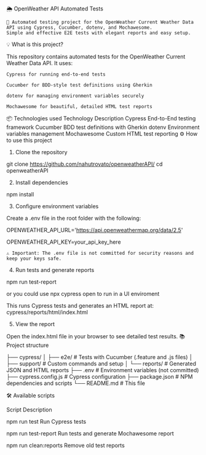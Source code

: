 🌦️ OpenWeather API Automated Tests

    🚀 Automated testing project for the OpenWeather Current Weather Data API using Cypress, Cucumber, dotenv, and Mochawesome.
    Simple and effective E2E tests with elegant reports and easy setup.

💡 What is this project?

This repository contains automated tests for the OpenWeather Current Weather Data API.
It uses:

    Cypress for running end-to-end tests

    Cucumber for BDD-style test definitions using Gherkin

    dotenv for managing environment variables securely

    Mochawesome for beautiful, detailed HTML test reports

📦 Technologies used
Technology	Description
Cypress	End-to-End testing framework
Cucumber	BDD test definitions with Gherkin
dotenv	Environment variables management
Mochawesome	Custom HTML test reporting
⚙️ How to use this project
1. Clone the repository

git clone https://github.com/nahutrovato/openweatherAPI/
cd openweatherAPI

2. Install dependencies

npm install

3. Configure environment variables

Create a .env file in the root folder with the following:

OPENWEATHER_API_URL='https://api.openweathermap.org/data/2.5'

OPENWEATHER_API_KEY=your_api_key_here

    ⚠️ Important: The .env file is not committed for security reasons and keep your keys safe.

4. Run tests and generate reports

npm run test-report

or you could use npx cypress open to run in a UI enviroment 

This runs Cypress tests and generates an HTML report at:
cypress/reports/html/index.html

5. View the report

Open the index.html file in your browser to see detailed test results.
📚 Project structure

├── cypress/
│   ├── e2e/               # Tests with Cucumber (.feature and .js files)
│   ├── support/           # Custom commands and setup
│   └── reports/           # Generated JSON and HTML reports
├── .env                   # Environment variables (not committed)
├── cypress.config.js      # Cypress configuration
├── package.json           # NPM dependencies and scripts
└── README.md              # This file

🛠️ Available scripts

Script	Description

npm run test	Run Cypress tests

npm run test-report	Run tests and generate Mochawesome report

npm run clean:reports	Remove old test reports